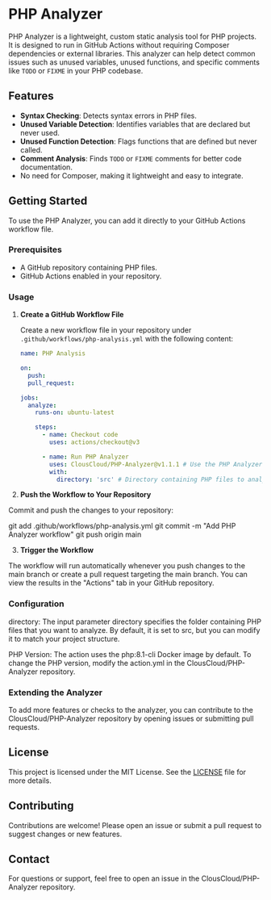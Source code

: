 # PHP Analyzer

PHP Analyzer is a lightweight, custom static analysis tool for PHP projects. It is designed to run in GitHub Actions without requiring Composer dependencies or external libraries. This analyzer can help detect common issues such as unused variables, unused functions, and specific comments like `TODO` or `FIXME` in your PHP codebase.

## Features

- **Syntax Checking**: Detects syntax errors in PHP files.
- **Unused Variable Detection**: Identifies variables that are declared but never used.
- **Unused Function Detection**: Flags functions that are defined but never called.
- **Comment Analysis**: Finds `TODO` or `FIXME` comments for better code documentation.
- No need for Composer, making it lightweight and easy to integrate.

## Getting Started

To use the PHP Analyzer, you can add it directly to your GitHub Actions workflow file.

### Prerequisites

- A GitHub repository containing PHP files.
- GitHub Actions enabled in your repository.

### Usage

1. **Create a GitHub Workflow File**

   Create a new workflow file in your repository under `.github/workflows/php-analysis.yml` with the following content:

   ```yaml
   name: PHP Analysis

   on:
     push:
     pull_request:

   jobs:
     analyze:
       runs-on: ubuntu-latest

       steps:
         - name: Checkout code
           uses: actions/checkout@v3

         - name: Run PHP Analyzer
           uses: ClousCloud/PHP-Analyzer@v1.1.1 # Use the PHP Analyzer action from the ClousCloud repository
           with:
             directory: 'src' # Directory containing PHP files to analyze
   
2. **Push the Workflow to Your Repository**

Commit and push the changes to your repository:

git add .github/workflows/php-analysis.yml
git commit -m "Add PHP Analyzer workflow"
git push origin main


3. **Trigger the Workflow**

The workflow will run automatically whenever you push changes to the main branch or create a pull request targeting the main branch. You can view the results in the "Actions" tab in your GitHub repository.



### Configuration

directory: The input parameter directory specifies the folder containing PHP files that you want to analyze. By default, it is set to src, but you can modify it to match your project structure.

PHP Version: The action uses the php:8.1-cli Docker image by default. To change the PHP version, modify the action.yml in the ClousCloud/PHP-Analyzer repository.


### Extending the Analyzer

To add more features or checks to the analyzer, you can contribute to the ClousCloud/PHP-Analyzer repository by opening issues or submitting pull requests.

## License

This project is licensed under the MIT License. See the [LICENSE](LICENSE) file for more details.

## Contributing

Contributions are welcome! Please open an issue or submit a pull request to suggest changes or new features.

## Contact

For questions or support, feel free to open an issue in the ClousCloud/PHP-Analyzer repository.
